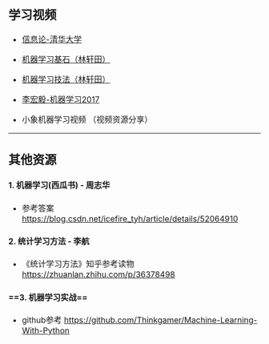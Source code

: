 <font size = 3>

## 学习视频
- [信息论-清华大学](https://www.bilibili.com/video/av25673870)
- [机器学习基石（林轩田）](https://www.bilibili.com/video/av12463015?from=search&seid=9215753602095460491)
- [机器学习技法（林轩田）](linxuantianhttps://www.bilibili.com/video/av12469267?from=search&seid=9215753602095460491)
- [李宏毅-机器学习2017](https://www.bilibili.com/video/av10590361/?p=1)  

- 小象机器学习视频 （视频资源分享）
-------------------
## 其他资源
#### 1. 机器学习(西瓜书) - 周志华
-  参考答案 <https://blog.csdn.net/icefire_tyh/article/details/52064910>

#### 2. 统计学习方法 - 李航
- 《统计学习方法》知乎参考读物 <https://zhuanlan.zhihu.com/p/36378498>

#### ==3. 机器学习实战==
- github参考 <https://github.com/Thinkgamer/Machine-Learning-With-Python>